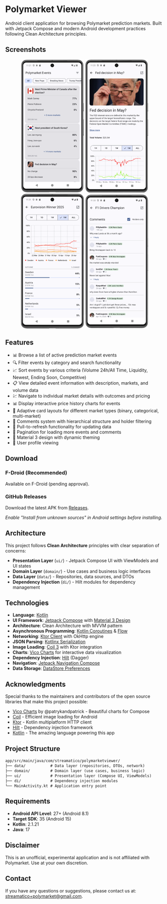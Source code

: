 # Polymarket Viewer

Android client application for browsing Polymarket prediction markets. Built with Jetpack Compose and modern Android development practices following Clean Architecture principles.

## Screenshots

<div align="center">
  <img src="metadata/en-US/images/phoneScreenshots/1.png" width="200" alt="Main Events List"/>
  <img src="metadata/en-US/images/phoneScreenshots/2.png" width="200" alt="Event Details"/>
  <img src="metadata/en-US/images/phoneScreenshots/3.png" width="200" alt="Market Details"/>
  <img src="metadata/en-US/images/phoneScreenshots/4.png" width="200" alt="Price Charts"/>
</div>

## Features

*   📊 Browse a list of active prediction market events
*   🔍 Filter events by category and search functionality  
*   📈 Sort events by various criteria (Volume 24h/All Time, Liquidity, Newest, Ending Soon, Competitive)
*   📋 View detailed event information with description, markets, and volume data
*   💹 Navigate to individual market details with outcomes and pricing
*   📊 Display interactive price history charts for events
*   🎨 Adaptive card layouts for different market types (binary, categorical, multi-market)
*   💬 Comments system with hierarchical structure and holder filtering
*   🔄 Pull-to-refresh functionality for updating data
*   📄 Pagination for loading more events and comments
*   🎨 Material 3 design with dynamic theming
*   👤 User profile viewing

## Download

### F-Droid (Recommended)
Available on F-Droid (pending approval).

### GitHub Releases
Download the latest APK from [Releases](https://github.com/streamatico/PolymarketViewer/releases).

*Enable "Install from unknown sources" in Android settings before installing.*

## Architecture

This project follows **Clean Architecture** principles with clear separation of concerns:

*   **Presentation Layer** (`ui/`) - Jetpack Compose UI with ViewModels and UI states
*   **Domain Layer** (`domain/`) - Use cases and business logic interfaces
*   **Data Layer** (`data/`) - Repositories, data sources, and DTOs
*   **Dependency Injection** (`di/`) - Hilt modules for dependency management

## Technologies

*   **Language**: [Kotlin](https://kotlinlang.org/)
*   **UI Framework**: [Jetpack Compose](https://developer.android.com/jetpack/compose) with [Material 3 Design](https://m3.material.io/)
*   **Architecture**: Clean Architecture with MVVM pattern
*   **Asynchronous Programming**: [Kotlin Coroutines](https://kotlinlang.org/docs/coroutines-overview.html) & [Flow](https://kotlinlang.org/docs/flow.html)
*   **Networking**: [Ktor Client](https://ktor.io/docs/getting-started-ktor-client.html) with OkHttp engine
*   **JSON Parsing**: [Kotlinx Serialization](https://kotlinlang.org/docs/serialization.html)
*   **Image Loading**: [Coil 3](https://coil-kt.github.io/coil/) with Ktor integration
*   **Charts**: [Vico Charts](https://github.com/patrykandpatrick/vico) for interactive data visualization
*   **Dependency Injection**: [Hilt](https://dagger.dev/hilt/) (Dagger)
*   **Navigation**: [Jetpack Navigation Compose](https://developer.android.com/jetpack/compose/navigation)
*   **Data Storage**: [DataStore Preferences](https://developer.android.com/topic/libraries/architecture/datastore)

## Acknowledgments

Special thanks to the maintainers and contributors of the open source libraries that make this project possible:

*   [Vico Charts](https://github.com/patrykandpatrick/vico) by @patrykandpatrick - Beautiful charts for Compose
*   [Coil](https://github.com/coil-kt/coil) - Efficient image loading for Android
*   [Ktor](https://github.com/ktorio/ktor) - Kotlin multiplatform HTTP client
*   [Hilt](https://github.com/google/dagger) - Dependency injection framework
*   [Kotlin](https://github.com/JetBrains/kotlin) - The amazing language powering this app

## Project Structure

```
app/src/main/java/com/streamatico/polymarketviewer/
├── data/           # Data layer (repositories, DTOs, network)
├── domain/         # Domain layer (use cases, business logic)
├── ui/             # Presentation layer (Compose UI, ViewModels)
├── di/             # Dependency injection modules
└── MainActivity.kt # Application entry point
```

## Requirements

*   **Android API Level**: 27+ (Android 8.1)
*   **Target SDK**: 35 (Android 15)
*   **Kotlin**: 2.1.21
*   **Java**: 17

## Disclaimer

This is an unofficial, experimental application and is not affiliated with Polymarket. Use at your own discretion.

## Contact

If you have any questions or suggestions, please contact us at: <streamatico+polymarket@gmail.com>.